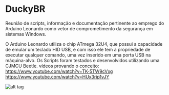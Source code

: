 # DuckyBR


Reunião de scripts, informação e documentação pertinente ao emprego do Arduino Leonardo como vetor de comprometimento da segurança em sistemas Windows.

O Arduino Leonardo utiliza o chip ATmega 32U4, que possui a capacidade de emular um teclado HID USB, e com isso ele tem a propriedade de executar qualquer comando, uma vez inserido em uma porta USB na máquina-alvo.
Os Scripts foram testados e desenvolvidos utilizando uma CJMCU Beetle.
vídeos provando o conceito:
https://www.youtube.com/watch?v=TK-5TW9cVxg
https://www.youtube.com/watch?v=HUx3rip1vJY

![alt tag](http://img.banggood.com/images/2014/xiemeijuan/03/SKU207386/SKU207386-2.jpg)
